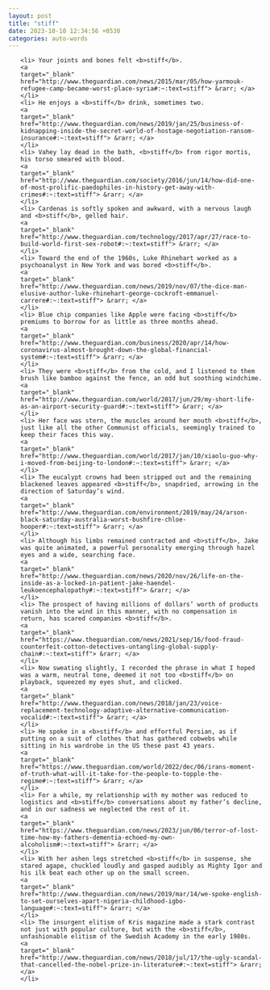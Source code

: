 ```yaml
---
layout: post
title: "stiff"
date: 2023-10-10 12:34:56 +0530
categories: auto-words
---
```

<ol>

    <li> Your joints and bones felt <b>stiff</b>.
    <a 
    target="_blank" 
    href="http://www.theguardian.com/news/2015/mar/05/how-yarmouk-refugee-camp-became-worst-place-syria#:~:text=stiff"> &rarr; </a>
    </li>
    <li> He enjoys a <b>stiff</b> drink, sometimes two.
    <a 
    target="_blank" 
    href="http://www.theguardian.com/news/2019/jan/25/business-of-kidnapping-inside-the-secret-world-of-hostage-negotiation-ransom-insurance#:~:text=stiff"> &rarr; </a>
    </li>
    <li> Vahey lay dead in the bath, <b>stiff</b> from rigor mortis, his torso smeared with blood.
    <a 
    target="_blank" 
    href="http://www.theguardian.com/society/2016/jun/14/how-did-one-of-most-prolific-paedophiles-in-history-get-away-with-crimes#:~:text=stiff"> &rarr; </a>
    </li>
    <li> Cardenas is softly spoken and awkward, with a nervous laugh and <b>stiff</b>, gelled hair.
    <a 
    target="_blank" 
    href="http://www.theguardian.com/technology/2017/apr/27/race-to-build-world-first-sex-robot#:~:text=stiff"> &rarr; </a>
    </li>
    <li> Toward the end of the 1960s, Luke Rhinehart worked as a psychoanalyst in New York and was bored <b>stiff</b>.
    <a 
    target="_blank" 
    href="http://www.theguardian.com/news/2019/nov/07/the-dice-man-elusive-author-luke-rhinehart-george-cockroft-emmanuel-carrere#:~:text=stiff"> &rarr; </a>
    </li>
    <li> Blue chip companies like Apple were facing <b>stiff</b> premiums to borrow for as little as three months ahead.
    <a 
    target="_blank" 
    href="http://www.theguardian.com/business/2020/apr/14/how-coronavirus-almost-brought-down-the-global-financial-system#:~:text=stiff"> &rarr; </a>
    </li>
    <li> They were <b>stiff</b> from the cold, and I listened to them brush like bamboo against the fence, an odd but soothing windchime.
    <a 
    target="_blank" 
    href="http://www.theguardian.com/world/2017/jun/29/my-short-life-as-an-airport-security-guard#:~:text=stiff"> &rarr; </a>
    </li>
    <li> Her face was stern, the muscles around her mouth <b>stiff</b>, just like all the other Communist officials, seemingly trained to keep their faces this way.
    <a 
    target="_blank" 
    href="http://www.theguardian.com/world/2017/jan/10/xiaolu-guo-why-i-moved-from-beijing-to-london#:~:text=stiff"> &rarr; </a>
    </li>
    <li> The eucalypt crowns had been stripped out and the remaining blackened leaves appeared <b>stiff</b>, snapdried, arrowing in the direction of Saturday’s wind.
    <a 
    target="_blank" 
    href="http://www.theguardian.com/environment/2019/may/24/arson-black-saturday-australia-worst-bushfire-chloe-hooper#:~:text=stiff"> &rarr; </a>
    </li>
    <li> Although his limbs remained contracted and <b>stiff</b>, Jake was quite animated, a powerful personality emerging through hazel eyes and a wide, searching face.
    <a 
    target="_blank" 
    href="http://www.theguardian.com/news/2020/nov/26/life-on-the-inside-as-a-locked-in-patient-jake-haendel-leukoencephalopathy#:~:text=stiff"> &rarr; </a>
    </li>
    <li> The prospect of having millions of dollars’ worth of products vanish into the wind in this manner, with no compensation in return, has scared companies <b>stiff</b>.
    <a 
    target="_blank" 
    href="https://www.theguardian.com/news/2021/sep/16/food-fraud-counterfeit-cotton-detectives-untangling-global-supply-chain#:~:text=stiff"> &rarr; </a>
    </li>
    <li> Now sweating slightly, I recorded the phrase in what I hoped was a warm, neutral tone, deemed it not too <b>stiff</b> on playback, squeezed my eyes shut, and clicked.
    <a 
    target="_blank" 
    href="http://www.theguardian.com/news/2018/jan/23/voice-replacement-technology-adaptive-alternative-communication-vocalid#:~:text=stiff"> &rarr; </a>
    </li>
    <li> He spoke in a <b>stiff</b> and effortful Persian, as if putting on a suit of clothes that has gathered cobwebs while sitting in his wardrobe in the US these past 43 years.
    <a 
    target="_blank" 
    href="https://www.theguardian.com/world/2022/dec/06/irans-moment-of-truth-what-will-it-take-for-the-people-to-topple-the-regime#:~:text=stiff"> &rarr; </a>
    </li>
    <li> For a while, my relationship with my mother was reduced to logistics and <b>stiff</b> conversations about my father’s decline, and in our sadness we neglected the rest of it.
    <a 
    target="_blank" 
    href="https://www.theguardian.com/news/2023/jun/06/terror-of-lost-time-how-my-fathers-dementia-echoed-my-own-alcoholism#:~:text=stiff"> &rarr; </a>
    </li>
    <li> With her ashen legs stretched <b>stiff</b> in suspense, she stared agape, chuckled loudly and gasped audibly as Mighty Igor and his ilk beat each other up on the small screen.
    <a 
    target="_blank" 
    href="http://www.theguardian.com/news/2019/mar/14/we-spoke-english-to-set-ourselves-apart-nigeria-childhood-igbo-language#:~:text=stiff"> &rarr; </a>
    </li>
    <li> The insurgent elitism of Kris magazine made a stark contrast not just with popular culture, but with the <b>stiff</b>, unfashionable elitism of the Swedish Academy in the early 1980s.
    <a 
    target="_blank" 
    href="http://www.theguardian.com/news/2018/jul/17/the-ugly-scandal-that-cancelled-the-nobel-prize-in-literature#:~:text=stiff"> &rarr; </a>
    </li>
